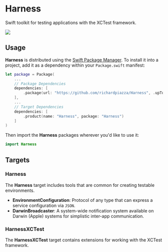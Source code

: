 # Harness

Swift toolkit for testing applications with the XCTest framework.

<p>
    <img src="https://github.com/richardpiazza/Harness/workflows/Swift/badge.svg?branch=main" />
</p>

## Usage

**Harness** is distributed using the [Swift Package Manager](https://swift.org/package-manager). To install it into a project, add it as a  dependency within 
your `Package.swift` manifest:

```swift
let package = Package(
    ...
    // Package Dependencies
    dependencies: [
        .package(url: "https://github.com/richardpiazza/Harness", .upToNextMinor(from: "0.1.0"))
    ],
    ...
    // Target Dependencies
    dependencies: [
        .product(name: "Harness", package: "Harness")
    ]
)
```

Then import the **Harness** packages wherever you'd like to use it:

```swift
import Harness
```

## Targets

### Harness

The **Harness** target includes tools that are common for creating testable environments.

* **EnvironmentConfiguration**: Protocol of any type that can express a service configuration via `JSON`.
* **DarwinBroadcaster**: A system-wide notification system available on Darwin (Apple) systems for simplistic inter-app communication.

### HarnessXCTest

The **HarnessXCTest** target contains extensions for working with the XCTest framework.
